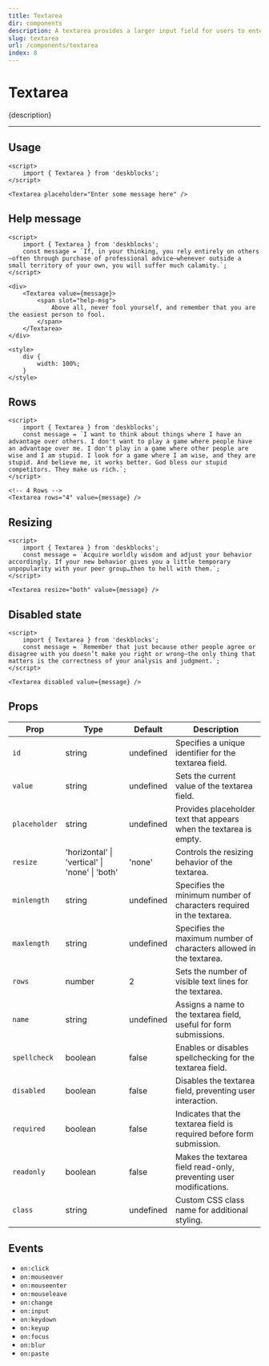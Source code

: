 ```yaml
---
title: Textarea
dir: components
description: A textarea provides a larger input field for users to enter multi-line text.
slug: textarea
url: /components/textarea
index: 8
---
```


# Textarea

{description}

---

## Usage

<!-- Import the `Textarea` component form 'deskblocks'. -->

```svelte example
<script>
	import { Textarea } from 'deskblocks';
</script>

<Textarea placeholder="Enter some message here" />
```

## Help message

```svelte example hideStyle hideScript
<script>
	import { Textarea } from 'deskblocks';
	const message = `If, in your thinking, you rely entirely on others—often through purchase of professional advice—whenever outside a small territory of your own, you will suffer much calamity.`;
</script>

<div>
	<Textarea value={message}>
		<span slot="help-msg">
			Above all, never fool yourself, and remember that you are the easiest person to fool.
		</span>
	</Textarea>
</div>

<style>
	div {
		width: 100%;
	}
</style>
```

## Rows

```svelte example hideScript
<script>
	import { Textarea } from 'deskblocks';
	const message = `I want to think about things where I have an advantage over others. I don't want to play a game where people have an advantage over me. I don't play in a game where other people are wise and I am stupid. I look for a game where I am wise, and they are stupid. And believe me, it works better. God bless our stupid competitors. They make us rich.`;
</script>

<!-- 4 Rows -->
<Textarea rows="4" value={message} />
```

## Resizing

```svelte example hideScript
<script>
	import { Textarea } from 'deskblocks';
	const message = `Acquire worldly wisdom and adjust your behavior accordingly. If your new behavior gives you a little temporary unpopularity with your peer group…then to hell with them.`;
</script>

<Textarea resize="both" value={message} />
```

## Disabled state

```svelte example hideScript
<script>
	import { Textarea } from 'deskblocks';
	const message = `Remember that just because other people agree or disagree with you doesn’t make you right or wrong—the only thing that matters is the correctness of your analysis and judgment.`;
</script>

<Textarea disabled value={message} />
```

## Props

| Prop          | Type                                           | Default   | Description                                                           |
| ------------- | ---------------------------------------------- | --------- | --------------------------------------------------------------------- |
| `id`          | string                                         | undefined | Specifies a unique identifier for the textarea field.                 |
| `value`       | string                                         | undefined | Sets the current value of the textarea field.                         |
| `placeholder` | string                                         | undefined | Provides placeholder text that appears when the textarea is empty.    |
| `resize`      | 'horizontal' \| 'vertical' \| 'none' \| 'both' | 'none'    | Controls the resizing behavior of the textarea.                       |
| `minlength`   | string                                         | undefined | Specifies the minimum number of characters required in the textarea.  |
| `maxlength`   | string                                         | undefined | Specifies the maximum number of characters allowed in the textarea.   |
| `rows`        | number                                         | 2         | Sets the number of visible text lines for the textarea.               |
| `name`        | string                                         | undefined | Assigns a name to the textarea field, useful for form submissions.    |
| `spellcheck`  | boolean                                        | false     | Enables or disables spellchecking for the textarea field.             |
| `disabled`    | boolean                                        | false     | Disables the textarea field, preventing user interaction.             |
| `required`    | boolean                                        | false     | Indicates that the textarea field is required before form submission. |
| `readonly`    | boolean                                        | false     | Makes the textarea field read-only, preventing user modifications.    |
| `class`       | string                                         | undefined | Custom CSS class name for additional styling.                         |

## Events

- `on:click`
- `on:mouseover`
- `on:mouseenter`
- `on:mouseleave`
- `on:change`
- `on:input`
- `on:keydown`
- `on:keyup`
- `on:focus`
- `on:blur`
- `on:paste`
